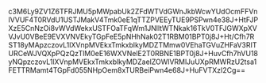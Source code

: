 c3M6Ly9ZV1Z6TFRJMU5pMWpabUk2ZFdWTVdGWnJkbWcwYUdOcmFFVnlVVUF4T0RVdU1USTJMakV4Tmk0eE1qTTZPVEEyTUE9PSPwn4e38J+HtFJPXzE5CnNzOi8vWVdWekxUSTFOaTFqWm1JNlltWTNkak16TkV0TFJGWXpXVVJvU0VBeE9EVXVNVEkyTGpFeE5pNHhNak02T1RBM01BPT0j8J+Ht/Cfh7RST18yMApzczovL1lXVnpMVEkxTmkxblkyMDZTMmw0VEhaTGVuZHFaV3RITURCeWJVQXpPQzQzTlM0eE16WXVNelE2T0RBNE1BPT0j8J+HuvCfh7hVU18yNQpzczovL1lXVnpMVEkxTmkxblkyMDZaelZOWlVRMlJuUXpRMWRzU2tsa1FETTRMamt4TGpFd055NHpOem8xTURBeiPwn4e68J+HuFVTXzI2Cg==